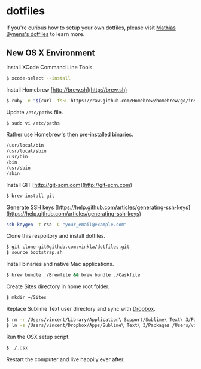 dotfiles
========
If you're curious how to setup your own dotfiles, please visit [Mathias Bynens's dotfiles](https://github.com/mathiasbynens/dotfiles) to learn more.


## New OS X Environment

Install XCode Command Line Tools.
```bash
$ xcode-select --install
```

Install Homebrew [http://brew.sh](http://brew.sh)
```bash
$ ruby -e "$(curl -fsSL https://raw.github.com/Homebrew/homebrew/go/install)"
```

Update ```/etc/paths``` file.
```bash
$ sudo vi /etc/paths
```

Rather use Homebrew's then pre-installed binaries.
```bash
/usr/local/bin
/usr/local/sbin
/usr/bin
/bin
/usr/sbin
/sbin
```

Install GIT [http://git-scm.com](http://git-scm.com)
```bash
$ brew install git
```

Generate SSH keys [https://help.github.com/articles/generating-ssh-keys](https://help.github.com/articles/generating-ssh-keys)

```bash
ssh-keygen -t rsa -C "your_email@example.com"
```

Clone this respoitory and install dotfiles.
```bash
$ git clone git@github.com:vinkla/dotfiles.git
$ source bootstrap.sh
```

Install binaries and native Mac applications.
```bash
$ brew bundle ./Brewfile && brew bundle ./Caskfile
```

Create Sites directory in home root folder.
```bash
$ mkdir ~/Sites
```

Replace Sublime Text user directory and sync with [Dropbox](http://dropbox.com).
```bash
$ rm -r /Users/vincent/Library/Application\ Support/Sublime\ Text\ 3/Packages
$ ln -s /Users/vincent/Dropbox/Apps/Sublime\ Text\ 3/Packages /Users/vincent/Library/Application\ Support/Sublime\ Text\ 3/Packages
```

Run the OSX setup script.
```bash
$ ./.osx
```

Restart the computer and live happily ever after.
